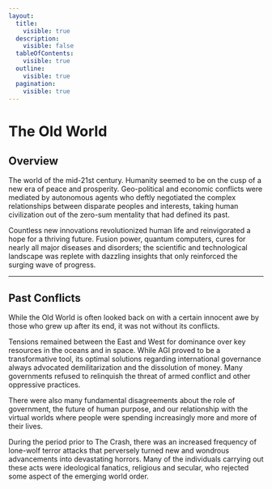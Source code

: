 ```yaml
---
layout:
  title:
    visible: true
  description:
    visible: false
  tableOfContents:
    visible: true
  outline:
    visible: true
  pagination:
    visible: true
---
```


# The Old World

## Overview

The world of the mid-21st century. Humanity seemed to be on the cusp of a new era of peace and prosperity. Geo-political and economic conflicts were mediated by autonomous agents who deftly negotiated the complex relationships between disparate peoples and interests, taking human civilization out of the zero-sum mentality that had defined its past.

Countless new innovations revolutionized human life and reinvigorated a hope for a thriving future. Fusion power, quantum computers, cures for nearly all major diseases and disorders; the scientific and technological landscape was replete with dazzling insights that only reinforced the surging wave of progress.

***

## Past Conflicts

While the Old World is often looked back on with a certain innocent awe by those who grew up after its end, it was not without its conflicts.

Tensions remained between the East and West for dominance over key resources in the oceans and in space. While AGI proved to be a transformative tool, its optimal solutions regarding international governance always advocated demilitarization and the dissolution of money. Many governments refused to relinquish the threat of armed conflict and other oppressive practices.

There were also many fundamental disagreements about the role of government, the future of human purpose, and our relationship with the virtual worlds where people were spending increasingly more and more of their lives.

During the period prior to The Crash, there was an increased frequency of lone-wolf terror attacks that perversely turned new and wondrous advancements into devastating horrors. Many of the individuals carrying out these acts were ideological fanatics, religious and secular, who rejected some aspect of the emerging world order.
